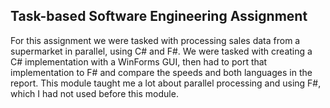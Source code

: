 ## Task-based Software Engineering Assignment
For this assignment we were tasked with processing sales data from a supermarket in parallel, using C# and F#.
We were tasked with creating a C# implementation with a WinForms GUI, then had to port that implementation to F# and compare the speeds and both languages in the report.
This module taught me a lot about parallel processing and using F#, which I had not used before this module.
